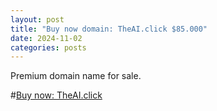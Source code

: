 ```yaml
---
layout: post
title: "Buy now domain: TheAI.click $85.000"
date: 2024-11-02
categories: posts
---
```

Premium domain name for sale.

#[Buy now: TheAI.click](https://www.namecheap.com/market/buynow/theai.click/)
